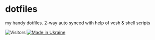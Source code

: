# dotfiles
my handy dotfiles. 2-way auto synced with help of vcsh &amp; shell scripts

![Visitors](https://api.visitorbadge.io/api/visitors?path=https%3A%2F%2Fgithub.com%2FZuBB%2Fdotfiles&countColor=%23263759&style=flat)
[![Made in Ukraine](https://img.shields.io/badge/made_in-ukraine-ffd700.svg?labelColor=0057b7)](https://stand-with-ukraine.pp.ua)
